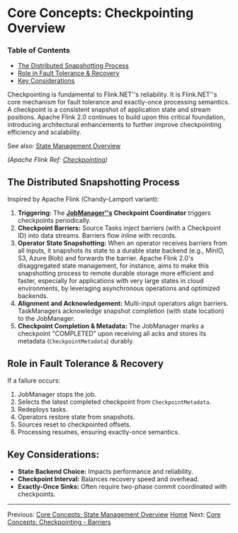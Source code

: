 # Core Concepts: Checkpointing Overview

### Table of Contents
- [The Distributed Snapshotting Process](#the-distributed-snapshotting-process)
- [Role in Fault Tolerance & Recovery](#role-in-fault-tolerance--recovery)
- [Key Considerations](#key-considerations)

Checkpointing is fundamental to Flink.NET''s reliability. It is Flink.NET''s core mechanism for fault tolerance and exactly-once processing semantics. A checkpoint is a consistent snapshot of application state and stream positions. Apache Flink 2.0 continues to build upon this critical foundation, introducing architectural enhancements to further improve checkpointing efficiency and scalability.

See also: [State Management Overview](./Core-Concepts-State-Management-Overview.md)

*(Apache Flink Ref: [Checkpointing](https://nightlies.apache.org/flink/flink-docs-stable/docs/dev/datastream/fault-tolerance/checkpointing/))*

## The Distributed Snapshotting Process
Inspired by Apache Flink (Chandy-Lamport variant):

1.  **Triggering:** The **[JobManager''s](./Core-Concepts-JobManager.md) Checkpoint Coordinator** triggers checkpoints periodically.
2.  **Checkpoint Barriers:** Source Tasks inject barriers (with a Checkpoint ID) into data streams. Barriers flow inline with records.
3.  **Operator State Snapshotting:** When an operator receives barriers from all inputs, it snapshots its state to a durable state backend (e.g., MinIO, S3, Azure Blob) and forwards the barrier. Apache Flink 2.0's disaggregated state management, for instance, aims to make this snapshotting process to remote durable storage more efficient and faster, especially for applications with very large states in cloud environments, by leveraging asynchronous operations and optimized backends.
4.  **Alignment and Acknowledgement:** Multi-input operators align barriers. TaskManagers acknowledge snapshot completion (with state location) to the JobManager.
5.  **Checkpoint Completion & Metadata:** The JobManager marks a checkpoint "COMPLETED" upon receiving all acks and stores its metadata (`CheckpointMetadata`) durably.

## Role in Fault Tolerance & Recovery
If a failure occurs:
1.  JobManager stops the job.
2.  Selects the latest completed checkpoint from `CheckpointMetadata`.
3.  Redeploys tasks.
4.  Operators restore state from snapshots.
5.  Sources reset to checkpointed offsets.
6.  Processing resumes, ensuring exactly-once semantics.

## Key Considerations:
*   **State Backend Choice:** Impacts performance and reliability.
*   **Checkpoint Interval:** Balances recovery speed and overhead.
*   **Exactly-Once Sinks:** Often require two-phase commit coordinated with checkpoints.

---
Previous: [Core Concepts: State Management Overview](./Core-Concepts-State-Management-Overview.md)
[Home](https://github.com/devstress/FLINK.NET/blob/main/docs/wiki/Wiki-Structure-Outline.md)
Next: [Core Concepts: Checkpointing - Barriers](./Core-Concepts-Checkpointing-Barriers.md)
